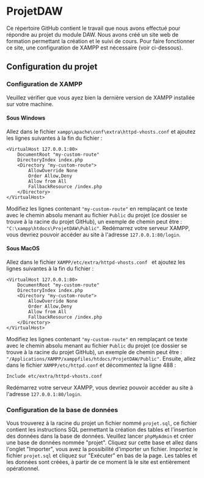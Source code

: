 # ProjetDAW
Ce répertoire GitHub contient le travail que nous avons effectué pour répondre au projet du module DAW. Nous avons créé un site web de formation permettant la création et le suivi de cours. Pour faire fonctionner ce site, une configuration de XAMPP est nécessaire (voir ci-dessous).

## Configuration du projet
### Configuration de XAMPP
Veuillez vérifier que vous ayez bien la dernière version de XAMPP installée sur votre machine.
#### Sous Windows
Allez dans le fichier `xampp\apache\conf\extra\httpd-vhosts.conf` et ajoutez les lignes suivantes à la fin du fichier :
```
<VirtualHost 127.0.0.1:80>
    DocumentRoot "my-custom-route"
    DirectoryIndex index.php
    <Directory "my-custom-route">
        AllowOverride None
        Order Allow,Deny
        Allow from All
        FallbackResource /index.php
    </Directory>
</VirtualHost>
```
Modifiez les lignes contenant `"my-custom-route"` en remplaçant ce texte avec le chemin absolu menant au fichier `Public` du projet (ce dossier se trouve à la racine du projet GitHub), un exemple de chemin peut être : `"C:\xampp\htdocs\ProjetDAW\Public"`.
Redémarrez votre serveur XAMPP, vous devriez pouvoir accéder au site à l'adresse `127.0.0.1:80/login`.
#### Sous MacOS
Allez dans le fichier `XAMPP/etc/extra/httpd-vhosts.conf ` et ajoutez les lignes suivantes à la fin du fichier :
```
<VirtualHost 127.0.0.1:80>
    DocumentRoot "my-custom-route"
    DirectoryIndex index.php
    <Directory "my-custom-route">
        AllowOverride None
        Order Allow,Deny
        Allow from All
        FallbackResource /index.php
    </Directory>
</VirtualHost>
```
Modifiez les lignes contenant `"my-custom-route"` en remplaçant ce texte avec le chemin absolu menant au fichier `Public` du projet (ce dossier se trouve à la racine du projet GitHub), un exemple de chemin peut être : `"/Applications/XAMPP/xamppfiles/htdocs/ProjetDAW/Public"`.
Ensuite, allez dans le fichier `XAMPP/etc/httpd.conf` et décommentez la ligne 488 :
```
Include etc/extra/httpd-vhosts.conf
```
Redémarrez votre serveur XAMPP, vous devriez pouvoir accéder au site à l'adresse `127.0.0.1:80/login`.
### Configuration de la base de données
Vous trouverez à la racine du projet un fichier nommé `projet.sql`, ce fichier contient les instructions SQL permettant la création des tables et l'insertion des données dans la base de données. Veuillez lancer `phpMyAdmin` et créer une base de données nommée "projet". Cliquez sur cette base et allez dans l'onglet "Importer", vous avez la possibilité d'importer un fichier. Importez le fichier `projet.sql` et cliquez sur "Exécuter" en bas de la page. Les tables et les données sont créées, à partir de ce moment là le site est entièrement opérationnel.
